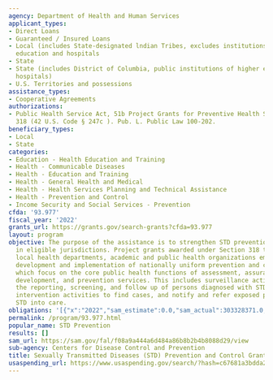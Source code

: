 ```yaml
---
agency: Department of Health and Human Services
applicant_types:
- Direct Loans
- Guaranteed / Insured Loans
- Local (includes State-designated lndian Tribes, excludes institutions of higher
  education and hospitals
- State
- State (includes District of Columbia, public institutions of higher education and
  hospitals)
- U.S. Territories and possessions
assistance_types:
- Cooperative Agreements
authorizations:
- Public Health Service Act, 51b Project Grants for Preventive Health Services, Section
  318 (42 U.S. Code § 247c ). Pub. L. Public Law 100-202.
beneficiary_types:
- Local
- State
categories:
- Education - Health Education and Training
- Health - Communicable Diseases
- Health - Education and Training
- Health - General Health and Medical
- Health - Health Services Planning and Technical Assistance
- Health - Prevention and Control
- Income Security and Social Services - Prevention
cfda: '93.977'
fiscal_year: '2022'
grants_url: https://grants.gov/search-grants?cfda=93.977
layout: program
objective: The purpose of the assistance is to strengthen STD prevention programs
  in eligible jurisdictions. Project grants awarded under Section 318 to State and
  local health departments, academic and public health organizations emphasize the
  development and implementation of nationally uniform prevention and control programs
  which focus on the core public health functions of assessment, assurance, policy
  development, and prevention services. This includes surveillance activities, including
  the reporting, screening, and follow up of persons diagnosed with STDs, and disease
  intervention activities to find cases, and notify and refer exposed partners to
  STD into care.
obligations: '[{"x":"2022","sam_estimate":0.0,"sam_actual":303328371.0,"usa_spending_actual":303328371.0},{"x":"2023","sam_estimate":296206548.0,"sam_actual":0.0,"usa_spending_actual":323249725.0},{"x":"2024","sam_estimate":116706379.0,"sam_actual":0.0,"usa_spending_actual":126507929.0}]'
permalink: /program/93.977.html
popular_name: STD Prevention
results: []
sam_url: https://sam.gov/fal/f08a9a444a6d484a86b8b2b4b8088d29/view
sub-agency: Centers for Disease Control and Prevention
title: Sexually Transmitted Diseases (STD) Prevention and Control Grants
usaspending_url: https://www.usaspending.gov/search/?hash=c67681a3bdda2e583a5e6f2edc20281b
---
```

